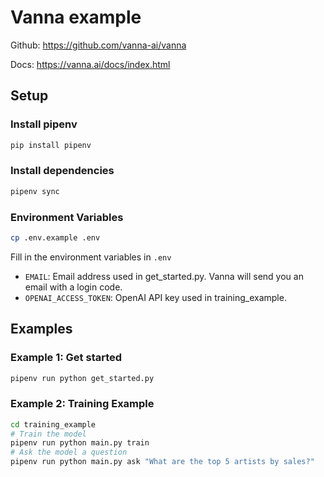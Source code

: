 Vanna example
=============
Github: https://github.com/vanna-ai/vanna

Docs: https://vanna.ai/docs/index.html

## Setup
### Install pipenv
```bash
pip install pipenv
```

### Install dependencies
```bash
pipenv sync
```

### Environment Variables
```bash
cp .env.example .env
```
Fill in the environment variables in `.env`
* `EMAIL`: Email address used in get_started.py. Vanna will send you an email with a login code.
* `OPENAI_ACCESS_TOKEN`: OpenAI API key used in training_example.

## Examples
### Example 1: Get started
```bash
pipenv run python get_started.py
```

### Example 2: Training Example
```bash
cd training_example
# Train the model
pipenv run python main.py train
# Ask the model a question
pipenv run python main.py ask "What are the top 5 artists by sales?"
```
